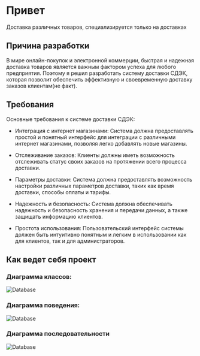 # Привет
Доставка различных товаров, специализируется только на доставках
## Причина разработки
В мире онлайн-покупок и электронной коммерции, быстрая и надежная доставка товаров является важным фактором успеха для любого предприятия. Поэтому я решил разработать систему доставки СДЭК, которая позволит обеспечить эффективную и своевременную доставку заказов клиентам(не факт).
## Требования
Основные требования к системе доставки СДЭК:
- Интеграция с интернет магазинами: Система должна предоставлять простой и понятный интерфейс для интеграции с различными интернет магазинами, позволяя легко добавлять новые магазины.

-  Отслеживание заказов: Клиенты должны иметь возможность отслеживать статус своих заказов на протяжении всего процесса доставки.

-  Параметры доставки: Система должна предоставлять возможность настройки различных параметров доставки, таких как время доставки, способы оплаты и тарифы.

- Надежность и безопасность: Система должна обеспечивать надежность и безопасность хранения и передачи данных, а также защищать информацию клиентов.

- Простота использования: Пользовательский интерфейс системы должен быть интуитивно понятным и легким в использовании как для клиентов, так и для администраторов.
## Как ведет себя проект
### Диаграмма классов:
![Database](https://github.com/samat2217/Aitov_IS-31K/blob/main/Снимок%20экрана%202024-09-19%20203317.png)
### Диаграмма поведения:
![Database](https://github.com/samat2217/Aitov_IS-31K/blob/main/Снимок%20экрана%202024-09-19%20204508.png)
### Диаграмма последовательности
![Database](https://github.com/samat2217/Aitov_IS-31K/blob/main/Снимок%20экрана%202024-09-19%20203807.png)
